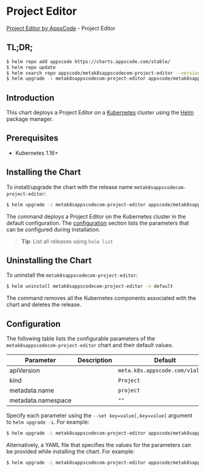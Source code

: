 # Project Editor

[Project Editor by AppsCode](https://byte.builders) - Project Editor

## TL;DR;

```bash
$ helm repo add appscode https://charts.appscode.com/stable/
$ helm repo update
$ helm search repo appscode/metak8sappscodecom-project-editor --version=v0.18.0
$ helm upgrade -i metak8sappscodecom-project-editor appscode/metak8sappscodecom-project-editor -n default --create-namespace --version=v0.18.0
```

## Introduction

This chart deploys a Project Editor on a [Kubernetes](http://kubernetes.io) cluster using the [Helm](https://helm.sh) package manager.

## Prerequisites

- Kubernetes 1.16+

## Installing the Chart

To install/upgrade the chart with the release name `metak8sappscodecom-project-editor`:

```bash
$ helm upgrade -i metak8sappscodecom-project-editor appscode/metak8sappscodecom-project-editor -n default --create-namespace --version=v0.18.0
```

The command deploys a Project Editor on the Kubernetes cluster in the default configuration. The [configuration](#configuration) section lists the parameters that can be configured during installation.

> **Tip**: List all releases using `helm list`

## Uninstalling the Chart

To uninstall the `metak8sappscodecom-project-editor`:

```bash
$ helm uninstall metak8sappscodecom-project-editor -n default
```

The command removes all the Kubernetes components associated with the chart and deletes the release.

## Configuration

The following table lists the configurable parameters of the `metak8sappscodecom-project-editor` chart and their default values.

|     Parameter      | Description |                   Default                   |
|--------------------|-------------|---------------------------------------------|
| apiVersion         |             | <code>meta.k8s.appscode.com/v1alpha1</code> |
| kind               |             | <code>Project</code>                        |
| metadata.name      |             | <code>project</code>                        |
| metadata.namespace |             | <code>""</code>                             |


Specify each parameter using the `--set key=value[,key=value]` argument to `helm upgrade -i`. For example:

```bash
$ helm upgrade -i metak8sappscodecom-project-editor appscode/metak8sappscodecom-project-editor -n default --create-namespace --version=v0.18.0 --set apiVersion=meta.k8s.appscode.com/v1alpha1
```

Alternatively, a YAML file that specifies the values for the parameters can be provided while
installing the chart. For example:

```bash
$ helm upgrade -i metak8sappscodecom-project-editor appscode/metak8sappscodecom-project-editor -n default --create-namespace --version=v0.18.0 --values values.yaml
```
